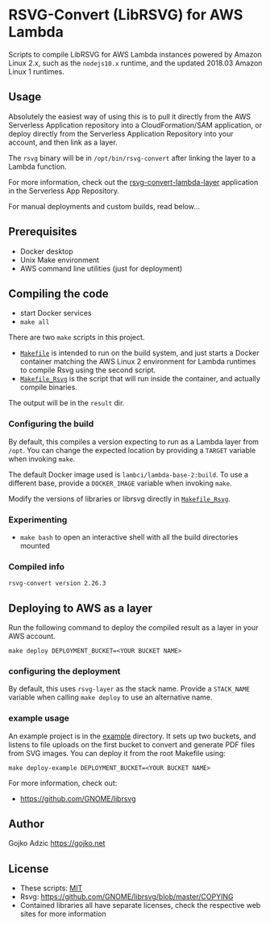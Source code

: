 # RSVG-Convert (LibRSVG) for AWS Lambda

Scripts to compile LibRSVG for AWS Lambda instances powered by Amazon Linux 2.x, such as the `nodejs10.x` runtime, and the updated 2018.03 Amazon Linux 1 runtimes. 

## Usage

Absolutely the easiest way of using this is to pull it directly from the AWS Serverless Application repository into a CloudFormation/SAM application, or deploy directly from the Serverless Application Repository into your account, and then link as a layer. 

The `rsvg` binary will be in `/opt/bin/rsvg-convert` after linking the layer to a Lambda function.

For more information, check out the [rsvg-convert-lambda-layer](https://console.aws.amazon.com/lambda/home?region=us-east-1#/create/app?applicationId=arn:aws:serverlessrepo:us-east-1:145266761615:applications/rsvg-convert-lambda-layer) application in the Serverless App Repository.

For manual deployments and custom builds, read below...

## Prerequisites

* Docker desktop
* Unix Make environment
* AWS command line utilities (just for deployment)

## Compiling the code

* start Docker services
* `make all`

There are two `make` scripts in this project.

* [`Makefile`](Makefile) is intended to run on the build system, and just starts a Docker container matching the AWS Linux 2 environment for Lambda runtimes to compile Rsvg using the second script.
* [`Makefile_Rsvg`](Makefile_Rsvg) is the script that will run inside the container, and actually compile binaries. 

The output will be in the `result` dir.

### Configuring the build

By default, this compiles a version expecting to run as a Lambda layer from `/opt`. You can change the expected location by providing a `TARGET` variable when invoking `make`.

The default Docker image used is `lambci/lambda-base-2:build`. To use a different base, provide a `DOCKER_IMAGE` variable when invoking `make`.

Modify the versions of libraries or librsvg directly in [`Makefile_Rsvg`](Makefile_Rsvg).

### Experimenting

* `make bash` to open an interactive shell with all the build directories mounted

### Compiled info

```
rsvg-convert version 2.26.3
```

## Deploying to AWS as a layer

Run the following command to deploy the compiled result as a layer in your AWS account.

```
make deploy DEPLOYMENT_BUCKET=<YOUR BUCKET NAME>
```

### configuring the deployment

By default, this uses `rsvg-layer` as the stack name. Provide a `STACK_NAME` variable when
calling `make deploy` to use an alternative name.

### example usage

An example project is in the [example](example) directory. It sets up two buckets, and listens to file uploads on the first bucket to convert and generate PDF files from SVG images. You can deploy it from the root Makefile using:

```
make deploy-example DEPLOYMENT_BUCKET=<YOUR BUCKET NAME>
```

For more information, check out:

* https://github.com/GNOME/librsvg

## Author

Gojko Adzic <https://gojko.net>

## License

* These scripts: [MIT](https://opensource.org/licenses/MIT)
* Rsvg: <https://github.com/GNOME/librsvg/blob/master/COPYING>
* Contained libraries all have separate licenses, check the respective web sites for more information
